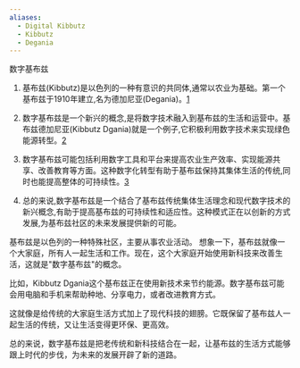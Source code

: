 ```yaml
---
aliases:
  - Digital Kibbutz
  - Kibbutz
  - Degania
---
```




数字基布兹

1. 基布兹(Kibbutz)是以色列的一种有意识的共同体,通常以农业为基础。第一个基布兹于1910年建立,名为德加尼亚(Degania)。[1](https://en.wikipedia.org/wiki/Kibbutz)
    
2. 数字基布兹是一个新兴的概念,是将数字技术融入到基布兹的生活和运营中。基布兹德加尼亚(Kibbutz Dgania)就是一个例子,它积极利用数字技术来实现绿色能源转型。[2](https://www.era-learn.eu/network-information/networks/enerdigit/joint-call-2020-micall20-on-digital-transformation-for-green-energy-transition/grid-aware-mobility-and-energy-sharing/kibbutz-dgania)
    
3. 数字基布兹可能包括利用数字工具和平台来提高农业生产效率、实现能源共享、改善教育等方面。这种数字化转型有助于基布兹保持其集体生活的传统,同时也能提高整体的可持续性。[3](https://www.npr.org/2023/10/12/1205284601/what-is-a-kibbutz-the-roots-of-israels-communal-villages-where-violence-raged#:~:text=At%20their%20heart%2C%20kibbutzim%20are,Marxist%20ideas%20about%20collective%20living.)
    
4. 总的来说,数字基布兹是一个结合了基布兹传统集体生活理念和现代数字技术的新兴概念,有助于提高基布兹的可持续性和适应性。这种模式正在以创新的方式发展,为基布兹社区的未来发展提供新的可能。


基布兹是以色列的一种特殊社区，主要从事农业活动。
想象一下，基布兹就像一个大家庭，所有人一起生活和工作。现在，这个大家庭开始使用新科技来改善生活，这就是"数字基布兹"的概念。

比如，Kibbutz Dgania这个基布兹正在使用新技术来节约能源。数字基布兹可能会用电脑和手机来帮助种地、分享电力，或者改进教育方式。

这就像是给传统的大家庭生活方式加上了现代科技的翅膀。它既保留了基布兹人一起生活的传统，又让生活变得更环保、更高效。

总的来说，数字基布兹是把老传统和新科技结合在一起，让基布兹的生活方式能够跟上时代的步伐，为未来的发展开辟了新的道路。